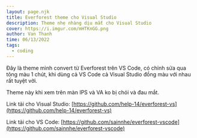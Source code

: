 ```yaml
---
layout: page.njk
title: Everforest theme cho Visual Studio
description: Theme nhẹ nhàng dịu mắt cho Visual Studio
cover: https://i.imgur.com/mHTKnGG.png
author: Van Thanh
time: 06/13/2022
tags:
  - coding
---
```

Đây là theme mình convert từ Everforest trên VS Code, có chỉnh sửa qua tông màu 1 chút, khi dùng cả VS Code cả Visual Studio đồng màu với nhau rất tuyệt vời.

Theme này khi xem trên màn IPS và VA ko bị chói và đau mắt.

Link tải cho Visual Studio: [https://github.com/help-14/everforest-vs](https://github.com/help-14/everforest-vs)

Link tải cho VS Code: [https://github.com/sainnhe/everforest-vscode](https://github.com/sainnhe/everforest-vscode)